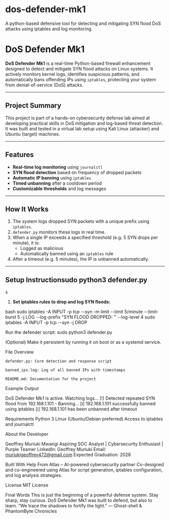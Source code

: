 # dos-defender-mk1
A python-based defensive tool for detecting and mitigating SYN flood DoS attacks using iptables and log monitoring.
# DoS Defender Mk1

**DoS Defender Mk1** is a real-time Python-based firewall enhancement designed to detect and mitigate SYN flood attacks on Linux systems. It actively monitors kernel logs, identifies suspicious patterns, and automatically bans offending IPs using `iptables`, protecting your system from denial-of-service (DoS) attacks.

---

## Project Summary

This project is part of a hands-on cybersecurity defense lab aimed at developing practical skills in DoS mitigation and log-based threat detection. It was built and tested in a virtual lab setup using Kali Linux (attacker) and Ubuntu (target) machines.

---

## Features

- **Real-time log monitoring** using `journalctl`
- **SYN flood detection** based on frequency of dropped packets
- **Automatic IP banning** using `iptables`
- **Timed unbanning** after a cooldown period
- **Customizable thresholds** and log messages

---

## How It Works

1. The system logs dropped SYN packets with a unique prefix using `iptables`.
2. `defender.py` monitors these logs in real time.
3. When a single IP exceeds a specified threshold (e.g. 5 SYN drops per minute), it is:
   - Logged as malicious
   - Automatically banned using an `iptables` rule
4. After a timeout (e.g. 5 minutes), the IP is unbanned automatically.

---

## Setup Instructionsudo python3 defender.py
s

1. **Set iptables rules to drop and log SYN floods:**

bash
sudo iptables -A INPUT -p tcp --syn -m limit --limit 5/minute --limit-burst 5 -j LOG --log-prefix "SYN FLOOD DROPPED: " --log-level 4
sudo iptables -A INPUT -p tcp --syn -j DROP

Run the defender script:
sudo python3 defender.py

(Optional) Make it persistent by running it on boot or as a systemd service.

File Overview

    defender.py: Core detection and response script

    banned_ips.log: Log of all banned IPs with timestamps

    README.md: Documentation for the project

Example Output

DoS Defender Mk1 is active. Watching logs...
[!] Detected repeated SYN flood from 192.168.1.101 - Banning...
[i] 192.168.1.101 successfully banned using iptables
[i] 192.168.1.101 has been unbanned after timeout

Requirements
    Python 3
    Linux (Ubuntu/Debian preferred)
    Access to iptables and journalctl

About the Developer

Geoffrey Muriuki Mwangi
Aspiring SOC Analyst | Cybersecurity Enthusiast | Purple Teamer
LinkedIn: Geoffrey Muriuki
Email: muriukigeoffrey472@gmail.com
Expected Graduation: 2028

Built With Help From
Atlas – AI-powered cybersecurity partner
Co-designed and co-engineered using Atlas for script generation, iptables configuration, and log analysis strategies.

License
MIT License

Final Words
This is just the beginning of a powerful defense system.
Stay sharp, stay curious.
DoS Defender Mk1 was built to defend, but also to learn.
    “We trace the shadows to fortify the light.” — Ghost-shell & PhantomByte Chronicles
